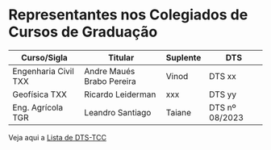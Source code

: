 # Representantes nos Colegiados de Cursos de Graduação


Curso/Sigla         | Titular                 | Suplente      | DTS
------              |---------                |----------     |----
Engenharia Civil TXX|Andre Maués Brabo Pereira|Vinod          |DTS xx
Geofísica        TXX|Ricardo Leiderman        |xxx            |DTS yy 
Eng. Agrícola    TGR|Leandro Santiago         |Taiane         |DTS nº 08/2023 


Veja aqui a [Lista de DTS-TCC](./org-dts.md)